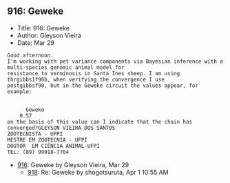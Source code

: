 ## 916: Geweke

- Title: 916: Geweke
- Author: Gleyson Vieira
- Date: Mar 29

```
Good afternoon.
I'm working with pet variance components via Bayesian inference with a multi-species genomic animal model for
resistance to verminosis in Santa Ines sheep. I am using thrgibbs1f90b, when verifying the convergence I use
postgibbsf90, but in the Geweke circuit the values appear, for example:


      Geweke
	0.57
on the basis of this value can I indicate that the chain has converged?GLEYSON VIEIRA DOS SANTOS
ZOOTECNISTA - UFPI
MESTRE EM ZOOTECNIA - UFPI
DOUTOR	EM CIÊNCIA ANIMAL-UFPI
TEL: (89) 99918-7704
```

- [916](0916.md): Geweke by Gleyson Vieira, Mar 29
    - [918](0918.md): Re: Geweke by shogotsuruta, Apr 1 10:55 AM
